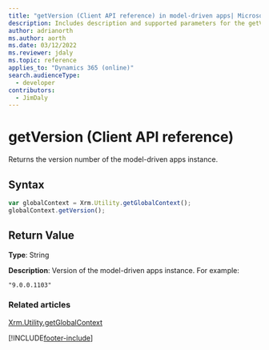 ```yaml
---
title: "getVersion (Client API reference) in model-driven apps| MicrosoftDocs"
description: Includes description and supported parameters for the getVersion method.
author: adrianorth
ms.author: aorth
ms.date: 03/12/2022
ms.reviewer: jdaly
ms.topic: reference
applies_to: "Dynamics 365 (online)"
search.audienceType: 
  - developer
contributors:
  - JimDaly
---
```

# getVersion (Client API reference)

Returns the version number of the model-driven apps instance.

## Syntax

```JavaScript
var globalContext = Xrm.Utility.getGlobalContext();
globalContext.getVersion();
``` 

## Return Value

**Type**: String

**Description**: Version of the model-driven apps instance. For example:

`"9.0.0.1103"`

### Related articles

[Xrm.Utility.getGlobalContext](../getGlobalContext.md)


[!INCLUDE[footer-include](../../../../../../includes/footer-banner.md)]
